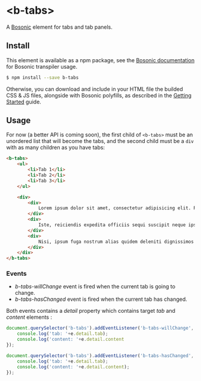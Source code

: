 # &lt;b-tabs&gt;

A [Bosonic](http://bosonic.github.io) element for tabs and tab panels.

## Install

This element is available as a npm package, see the [Bosonic documentation](http://bosonic.github.io/documentation.html) for Bosonic transpiler usage.

```sh
$ npm install --save b-tabs
```

Otherwise, you can download and include in your HTML file the builded CSS & JS files, alongside with Bosonic polyfills, as described in the [Getting Started](http://bosonic.github.io/getting-started.html) guide.

## Usage

For now (a better API is coming soon), the first child of `<b-tabs>` must be an unordered list that will become the tabs, and the second child must be a `div` with as many children as you have tabs:

```html
<b-tabs>
    <ul>
        <li>Tab 1</li>
        <li>Tab 2</li>
        <li>Tab 3</li>
    </ul>

    <div>
        <div>
            Lorem ipsum dolor sit amet, consectetur adipisicing elit. Rerum, nobis, beatae facere voluptates esse cupiditate sit laboriosam veniam quis facilis laborum distinctio nam ex incidunt architecto molestias eligendi optio? Sunt?
        </div>
        <div>
            Iste, reiciendis expedita officiis sequi suscipit neque ipsa! Architecto, repellendus, quam totam aliquid voluptates consequatur alias aspernatur temporibus amet dicta a modi optio nesciunt. Dicta, voluptatum in veniam consectetur vero.
        </div>
        <div>
            Nisi, ipsum fuga nostrum alias quidem deleniti dignissimos provident veniam culpa optio! Soluta, consequatur, minus corporis dolor repellat non at aperiam error nesciunt reiciendis! Omnis vitae itaque quas nostrum molestiae.
        </div>
    </div>
</b-tabs>
```

### Events

 * _b-tabs-willChange_ event is fired when the current tab is going to change.
 * _b-tabs-hasChanged_ event is fired when the current tab has changed.
  
Both events contains a _detail_ property which contains target _tab_ and _content_ elements :

```js
document.querySelector('b-tabs').addEventListener('b-tabs-willChange', function(e) {
    console.log('tab: '+e.detail.tab);
    console.log('content: '+e.detail.content
});

document.querySelector('b-tabs').addEventListener('b-tabs-hasChanged', function(e) {
    console.log('tab: '+e.detail.tab);
    console.log('content: '+e.detail.content);
});
```
